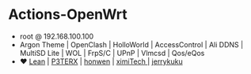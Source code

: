 # Actions-OpenWrt

- root  @  192.168.100.100
- Argon Theme | OpenClash | HolloWorld | AccessControl | Ali DDNS | MultiSD Lite | WOL | FrpS/C | UPnP | Vlmcsd | Qos/eQos
- ❤️  [Lean](https://github.com/coolsnowwolf/lede) |  [P3TERX](https://github.com/P3TERX/Actions-OpenWrt)  |  [honwen](https://github.com/honwen/luci-app-aliddns) |  [ximiTech ](https://github.com/ximiTech)  |  [jerrykuku](https://github.com/jerrykuku)
